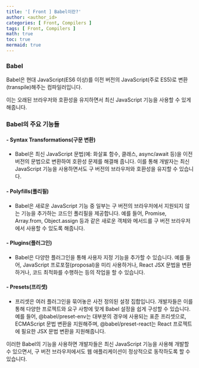 ```yaml
---
title: '[ Front ] Babel이란?'
author: <author_id>
categories: [ Front, Compilers ]
tags: [ Front, Compilers ]
math: true
toc: true
mermaid: true
---
```


### Babel

Babel은 현대 JavaScript(ES6 이상)를 이전 버전의 JavaScript(주로 ES5)로 변환(transpile)해주는 컴파일러입니다. 

이는 오래된 브라우저와 호환성을 유지하면서 최신 JavaScript 기능을 사용할 수 있게 해줍니다.

### Babel의 주요 기능들
#### - Syntax Transformations(구문 변환)
  - Babel은 최신 JavaScript 문법(예: 화살표 함수, 클래스, async/await 등)을 이전 버전의 문법으로 변환하여 호환성 문제를 해결해 줍니다. 이를 통해 개발자는 최신 JavaScript 기능을 사용하면서도 구 버전의 브라우저와 호환성을 유지할 수 있습니다.
#### - Polyfills(폴리필)
  - Babel은 새로운 JavaScript 기능 중 일부는 구 버전의 브라우저에서 지원되지 않는 기능을 추가하는 코드인 폴리필을 제공합니다. 예를 들어, Promise, Array.from, Object.assign 등과 같은 새로운 객체와 메서드를 구 버전 브라우저에서 사용할 수 있도록 해줍니다.
#### - Plugins(플러그인)
  - Babel은 다양한 플러그인을 통해 사용자 지정 기능을 추가할 수 있습니다. 예를 들어, JavaScript 프로포절(proposal)을 미리 사용하거나, React JSX 문법을 변환하거나, 코드 최적화를 수행하는 등의 작업을 할 수 있습니다.
#### - Presets(프리셋)
  - 프리셋은 여러 플러그인을 묶어놓은 사전 정의된 설정 집합입니다. 개발자들은 이를 통해 다양한 프로젝트와 요구 사항에 맞게 Babel 설정을 쉽게 구성할 수 있습니다. 예를 들어, @babel/preset-env는 대부분의 경우에 사용되는 표준 프리셋으로, ECMAScript 문법 변환을 지원해주며, @babel/preset-react는 React 프로젝트에 필요한 JSX 문법 변환을 지원해줍니다.

이러한 Babel의 기능을 사용하면 개발자들은 최신 JavaScript 기능을 사용해 개발할 수 있으면서, 구 버전 브라우저에서도 웹 애플리케이션이 정상적으로 동작하도록 할 수 있습니다.
